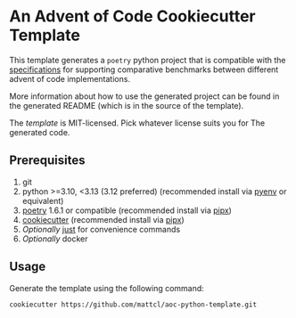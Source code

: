 # An Advent of Code Cookiecutter Template

This template generates a `poetry` python project that is compatible with the
[specifications](https://github.com/mattcl/aoc-ci-bencher/blob/master/SPECIFICATION.md)
for supporting comparative benchmarks between different advent of code
implementations.

More information about how to use the generated project can be found in the
generated README (which is in the source of the template).

The _template_ is MIT-licensed. Pick whatever license suits you for The
generated code.


## Prerequisites

1. git
2. python >=3.10, <3.13 (3.12 preferred) (recommended install via
   [pyenv](https://github.com/pyenv/pyenv) or equivalent)
3. [poetry](https://python-poetry.org/docs/#installing-with-pipx) 1.6.1 or
   compatible (recommended install via [pipx](https://pypa.github.io/pipx/))
4. [cookiecutter](https://cookiecutter.readthedocs.io/en/stable/README.html)
   (recommended install via [pipx](https://pypa.github.io/pipx/))
5. _Optionally_ [just](https://github.com/casey/just#packages) for convenience commands
6. _Optionally_ docker


## Usage

Generate the template using the following command:
```
cookiecutter https://github.com/mattcl/aoc-python-template.git
```
